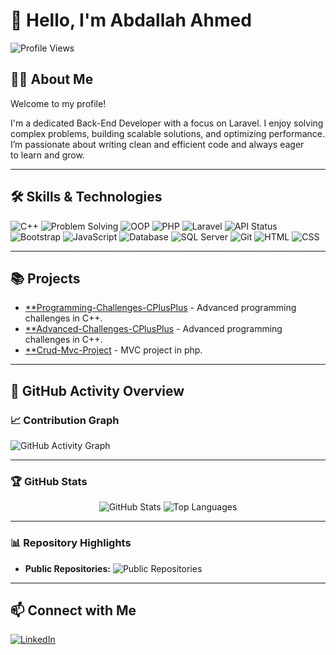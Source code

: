 # 👋 Hello, I'm Abdallah Ahmed 
![Profile Views](https://komarev.com/ghpvc/?username=devAbdallahAhmed&color=blue)  

## 🧑‍💻 About Me

Welcome to my profile!

I'm a dedicated Back-End Developer with a focus on Laravel. I enjoy solving complex problems, building scalable solutions, and optimizing performance. I’m passionate about writing clean and efficient code and always eager to learn and grow.

---

## 🛠️ Skills & Technologies
![C++](https://img.shields.io/badge/-C++-00599C?logo=c%2B%2B&logoColor=white)
![Problem Solving](https://img.shields.io/badge/-Problem%20Solving-FF4500?logo=lightbulb&logoColor=white)
![OOP](https://img.shields.io/badge/-OOP-228B22?style=flat-square&logo=csharp&logoColor=white)
![PHP](https://img.shields.io/badge/-PHP-777BB4?logo=php&logoColor=white)
![Laravel](https://img.shields.io/badge/-Laravel-FF2D20?logo=laravel&logoColor=white)
![API Status](https://img.shields.io/badge/API-Available-brightgreen?logo=api&logoColor=white)
![Bootstrap](https://img.shields.io/badge/-Bootstrap-7952B3?logo=bootstrap&logoColor=white)
![JavaScript](https://img.shields.io/badge/-JavaScript-F7DF1E?logo=javascript&logoColor=black)
![Database](https://img.shields.io/badge/-Database-F39C12?logo=database&logoColor=white)
![SQL Server](https://img.shields.io/badge/-SQL%20Server-B7312C?logo=microsoftsqlserver&logoColor=white)
![Git](https://img.shields.io/badge/-Git-F05032?logo=git&logoColor=white)
![HTML](https://img.shields.io/badge/-HTML5-FF5722?logo=html5&logoColor=white)
![CSS](https://img.shields.io/badge/-CSS3-2965F1?logo=css3&logoColor=white)

---

## 📚 Projects
  - [**Programming-Challenges-CPlusPlus](https://github.com/devAbdallahAhmed/Programming-Challenges-CPlusPlus) - Advanced programming challenges in C++.
  - [**Advanced-Challenges-CPlusPlus](https://github.com/devAbdallahAhmed/Advanced-Challenge-CPlusPlus) - Advanced programming challenges in C++.
  - [**Crud-Mvc-Project](https://github.com/devAbdallahAhmed/crud-mvc.php) - MVC project in php.
  
---

## 🚀 GitHub Activity Overview
### 📈 Contribution Graph
![GitHub Activity Graph](https://github-readme-activity-graph.vercel.app/graph?username=devAbdallahAhmed)

---

### 🏆 GitHub Stats
<div align="center">
  <img src="https://github-readme-stats.vercel.app/api?username=devAbdallahAhmed&show_icons=true&theme=radical" alt="GitHub Stats" />
  <img src="https://github-readme-stats.vercel.app/api/top-langs/?username=devAbdallahAhmed&layout=compact&theme=radical&langs_count=10" alt="Top Languages" />
</div>

---

### 📊 Repository Highlights
- **Public Repositories:** ![Public Repositories](https://img.shields.io/badge/Public%20Repositories-4-brightgreen)
  
---

## 📫 Connect with Me
[![LinkedIn](https://img.shields.io/badge/Followers-+500-blue?style=for-the-badge&logo=linkedin&logoColor=white)](https://www.linkedin.com/in/devabdallah-ahmed)
